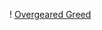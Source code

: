 ! [Overgeared Greed](https://www.google.com/url?sa=i&url=https%3A%2F%2Fovergeared.fandom.com%2Fwiki%2FGrid&psig=AOvVaw21A5nGSEK0JO1uucoUOVKz&ust=1611208054130000&source=images&cd=vfe&ved=0CAIQjRxqFwoTCIit5fLnqe4CFQAAAAAdAAAAABAD)
